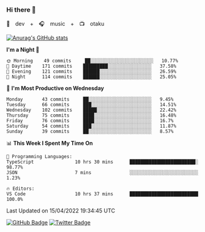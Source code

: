 ### Hi there 👋

🚀　dev　+　🎧　music　+　📺　otaku


[![Anurag's GitHub stats](https://github-readme-stats.vercel.app/api?username=koheitasaka&count_private=true&show_icons=true&theme=monokai)](https://github.com/koheitasaka/github-readme-stats)

<!--START_SECTION:waka-->
**I'm a Night 🦉** 

```text
🌞 Morning    49 commits     ██░░░░░░░░░░░░░░░░░░░░░░░   10.77% 
🌆 Daytime    171 commits    █████████░░░░░░░░░░░░░░░░   37.58% 
🌃 Evening    121 commits    ██████░░░░░░░░░░░░░░░░░░░   26.59% 
🌙 Night      114 commits    ██████░░░░░░░░░░░░░░░░░░░   25.05%

```
📅 **I'm Most Productive on Wednesday** 

```text
Monday       43 commits     ██░░░░░░░░░░░░░░░░░░░░░░░   9.45% 
Tuesday      66 commits     ███░░░░░░░░░░░░░░░░░░░░░░   14.51% 
Wednesday    102 commits    █████░░░░░░░░░░░░░░░░░░░░   22.42% 
Thursday     75 commits     ████░░░░░░░░░░░░░░░░░░░░░   16.48% 
Friday       76 commits     ████░░░░░░░░░░░░░░░░░░░░░   16.7% 
Saturday     54 commits     ███░░░░░░░░░░░░░░░░░░░░░░   11.87% 
Sunday       39 commits     ██░░░░░░░░░░░░░░░░░░░░░░░   8.57%

```


📊 **This Week I Spent My Time On** 

```text
💬 Programming Languages: 
TypeScript               10 hrs 30 mins      ████████████████████████░   98.77% 
JSON                     7 mins              ░░░░░░░░░░░░░░░░░░░░░░░░░   1.23%

🔥 Editors: 
VS Code                  10 hrs 37 mins      █████████████████████████   100.0%

```


 Last Updated on 15/04/2022 19:34:45 UTC
<!--END_SECTION:waka-->

[![GitHub Badge](https://img.shields.io/badge/GitHub-100000?style=for-the-badge&logo=github&logoColor=white)](https://github.com/koheitasaka)
[![Twitter Badge](https://img.shields.io/badge/Twitter-1DA1F2?style=for-the-badge&logo=twitter&logoColor=white)](https://twitter.com/sleep_asleep_)
